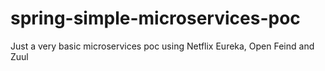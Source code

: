 # spring-simple-microservices-poc
Just a very basic microservices poc using Netflix Eureka, Open Feind and Zuul
